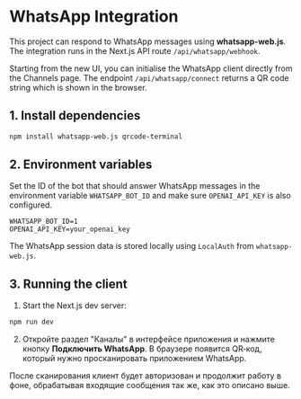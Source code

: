 # WhatsApp Integration

This project can respond to WhatsApp messages using **whatsapp-web.js**. The integration runs in the Next.js API route `/api/whatsapp/webhook`.

Starting from the new UI, you can initialise the WhatsApp client directly from the Channels page. The endpoint `/api/whatsapp/connect` returns a QR code string which is shown in the browser.

## 1. Install dependencies

```bash
npm install whatsapp-web.js qrcode-terminal
```

## 2. Environment variables

Set the ID of the bot that should answer WhatsApp messages in the environment variable `WHATSAPP_BOT_ID` and make sure `OPENAI_API_KEY` is also configured.

```
WHATSAPP_BOT_ID=1
OPENAI_API_KEY=your_openai_key
```

The WhatsApp session data is stored locally using `LocalAuth` from `whatsapp-web.js`.

## 3. Running the client

1. Start the Next.js dev server:

```bash
npm run dev
```

2. Откройте раздел "Каналы" в интерфейсе приложения и нажмите кнопку **Подключить WhatsApp**. В браузере появится QR‑код, который нужно просканировать приложением WhatsApp.

После сканирования клиент будет авторизован и продолжит работу в фоне, обрабатывая входящие сообщения так же, как это описано выше.

